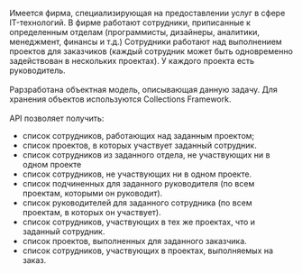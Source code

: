 Имеется фирма, специализирующая на предоставлении услуг в сфере IT-технологий. В фирме работают сотрудники, приписанные к определенным отделам (программисты, дизайнеры, аналитики, менеджмент, финансы и т.д.) Сотрудники работают над выполнением проектов для заказчиков (каждый сотрудник может быть одновременно задействован в нескольких проектах). У каждого проекта есть руководитель. 
</br></br>
Рарзработана объектная модель, описывающая данную задачу. Для хранения объектов используются Collections Framework.
</br></br>
API позволяет получить:
- список сотрудников, работающих над заданным проектом;
- список проектов, в которых участвует заданный сотрудник.
- список сотрудников из заданного отдела, не участвующих ни в одном проекте
- список сотрудников, не участвующих ни в одном проекте.
- список подчиненных для заданного руководителя (по всем проектам, которыми он руководит).
- список руководителей для заданного сотрудника (по всем проектам, в которых он участвует).
- список сотрудников, участвующих в тех же проектах, что и заданный сотрудник.
- список проектов, выполненных для заданного заказчика.
- список сотрудников, участвующих в проектах, выполняемых на заказ.
